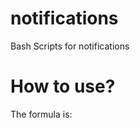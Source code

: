 # notifications
Bash Scripts for notifications



# How to use?

The formula is: <script> <title> <line 1> <line 2>
  
For example:

bash /home/jfc/scripts/telegram-message.sh "Borg Backup" "Repo: ${REPO}" "Starting backup"
  


# Before using

Create the .config file and indicate it in the script telegram-message.sh (line 22), and fill it with two lines

APIKEY	(BOT API Key)

CHATID	(From Group or Chat)

. /home/jfc/scripts/telegram_notification.config
